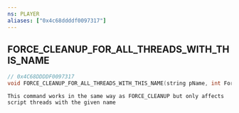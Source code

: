 ```yaml
---
ns: PLAYER
aliases: ["0x4c68ddddf0097317"]
---
```

## FORCE_CLEANUP_FOR_ALL_THREADS_WITH_THIS_NAME

```c
// 0x4C68DDDDF0097317
void FORCE_CLEANUP_FOR_ALL_THREADS_WITH_THIS_NAME(string pName, int ForceCleanupBitField);
```

```
This command works in the same way as FORCE_CLEANUP but only affects script threads with the given name
```
